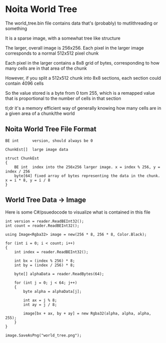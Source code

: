 # Noita World Tree
The world_tree.bin file contains data that's (probably) to mutlithreading or something

It is a sparse image, with a somewhat tree like structure

The larger, overall image is 256x256. Each pixel in the larger image corresponds to a normal 512x512 pixel chunk

Each pixel in the larger contains a 8x8 grid of bytes, corresponding to how many cells are in that area of the chunk

However, if you split a 512x512 chunk into 8x8 sections, each section could contain 4096 cells

So the value stored is a byte from 0 tom 255, which is a remapped value that is proportional to the number of cells in that section

tl;dr it's a memory efficient way of generally knowing how many cells are in a given area of a chunk/the world


## Noita World Tree File Format

```
BE int      version, should always be 0

ChunkEst[]  large image data

struct ChunkEst
{
    BE int  index into the 256x256 larger image. x = index % 256, y = index / 256
    byte[64] fixed array of bytes representing the data in the chunk. x = i * 8, y = i / 8
}
```

## World Tree Data -> Image
Here is some C#/psuedocode to visualize what is contained in this file

```
int version = reader.ReadBEInt32();
int count = reader.ReadBEInt32();

using Image<Rgba32> image = new(256 * 8, 256 * 8, Color.Black);

for (int i = 0; i < count; i++)
{
    int index = reader.ReadBEInt32();

    int bx = (index % 256) * 8;
    int by = (index / 256) * 8;

    byte[] alphaData = reader.ReadBytes(64);

    for (int j = 0; j < 64; j++)
    {
        byte alpha = alphaData[j];

        int ax = j % 8;
        int ay = j / 8;

        image[bx + ax, by + ay] = new Rgba32(alpha, alpha, alpha, 255);
    }
}

image.SaveAsPng("world_tree.png");
```
